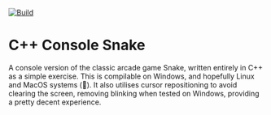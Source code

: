 [![Build](https://github.com/Matt-DESTROYER/CPP-Console-Snake/actions/workflows/build.yml/badge.svg)](https://github.com/Matt-DESTROYER/CPP-Console-Snake/actions/workflows/build.yml)

# C++ Console Snake

A console version of the classic arcade game Snake, written entirely in C++ as a simple exercise. This is compilable on Windows, and hopefully Linux and MacOS systems (🤞). It also utilises cursor repositioning to avoid clearing the screen, removing blinking when tested on Windows, providing a pretty decent experience.
